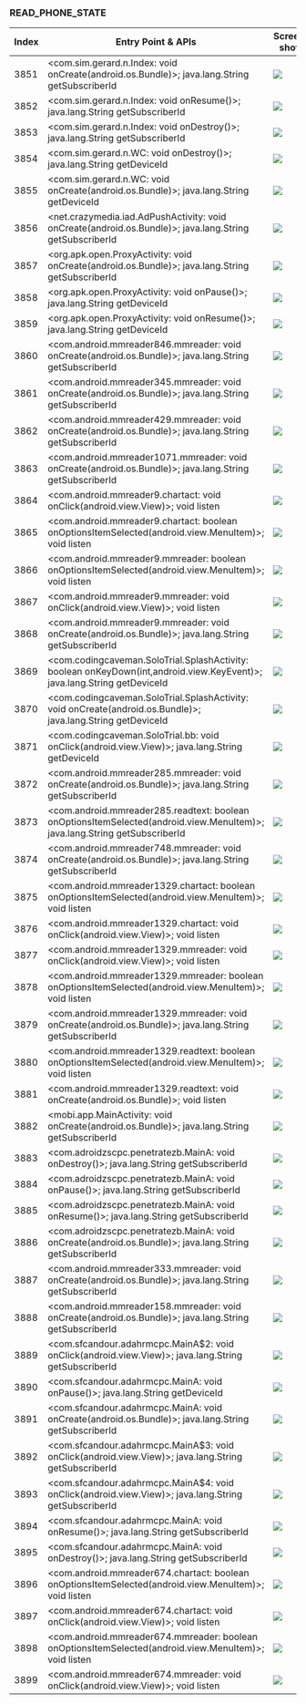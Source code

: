 ### READ_PHONE_STATE
| Index | Entry Point & APIs | Screen shot | Resource id | Label |
| ------------- | ------------- | ------------- |-------------|-------------|
| 3851 | <com.sim.gerard.n.Index: void onCreate(android.os.Bundle)>; java.lang.String getSubscriberId | ![](D:\COSMOS\output\py\Drebin\VirusShare_Android_20130506\VirusShare_8f01af28c0c81104dc2202e857f09d8f\com.sim.gerard.n.Index.png) |  | |
| 3852 | <com.sim.gerard.n.Index: void onResume()>; java.lang.String getSubscriberId | ![](D:\COSMOS\output\py\Drebin\VirusShare_Android_20130506\VirusShare_8f01af28c0c81104dc2202e857f09d8f\com.sim.gerard.n.Index.png) |  | |
| 3853 | <com.sim.gerard.n.Index: void onDestroy()>; java.lang.String getSubscriberId | ![](D:\COSMOS\output\py\Drebin\VirusShare_Android_20130506\VirusShare_8f01af28c0c81104dc2202e857f09d8f\com.sim.gerard.n.Index.png) |  | |
| 3854 | <com.sim.gerard.n.WC: void onDestroy()>; java.lang.String getDeviceId | ![](D:\COSMOS\output\py\Drebin\VirusShare_Android_20130506\VirusShare_8f01af28c0c81104dc2202e857f09d8f\com.sim.gerard.n.WC.png) |  | |
| 3855 | <com.sim.gerard.n.WC: void onCreate(android.os.Bundle)>; java.lang.String getDeviceId | ![](D:\COSMOS\output\py\Drebin\VirusShare_Android_20130506\VirusShare_8f01af28c0c81104dc2202e857f09d8f\com.sim.gerard.n.WC.png) |  | |
| 3856 | <net.crazymedia.iad.AdPushActivity: void onCreate(android.os.Bundle)>; java.lang.String getSubscriberId | ![](D:\COSMOS\output\py\Drebin\VirusShare_Android_20130506\VirusShare_d2f503c0f8c8ab67c5e7f088e9bdd942\net.crazymedia.iad.AdPushActivity.png) |  | |
| 3857 | <org.apk.open.ProxyActivity: void onCreate(android.os.Bundle)>; java.lang.String getSubscriberId | ![](D:\COSMOS\output\py\Drebin\VirusShare_Android_20130506\VirusShare_d2f503c0f8c8ab67c5e7f088e9bdd942\org.apk.open.ProxyActivity.png) |  | |
| 3858 | <org.apk.open.ProxyActivity: void onPause()>; java.lang.String getDeviceId | ![](D:\COSMOS\output\py\Drebin\VirusShare_Android_20130506\VirusShare_d2f503c0f8c8ab67c5e7f088e9bdd942\org.apk.open.ProxyActivity.png) |  | |
| 3859 | <org.apk.open.ProxyActivity: void onResume()>; java.lang.String getDeviceId | ![](D:\COSMOS\output\py\Drebin\VirusShare_Android_20130506\VirusShare_d2f503c0f8c8ab67c5e7f088e9bdd942\org.apk.open.ProxyActivity.png) |  | |
| 3860 | <com.android.mmreader846.mmreader: void onCreate(android.os.Bundle)>; java.lang.String getSubscriberId | ![](D:\COSMOS\output\py\Drebin\VirusShare_Android_20130506\VirusShare_8f2e8497de47a17874d73e0d05d29b54\com.android.mmreader846.mmreader.png) |  | |
| 3861 | <com.android.mmreader345.mmreader: void onCreate(android.os.Bundle)>; java.lang.String getSubscriberId | ![](D:\COSMOS\output\py\Drebin\VirusShare_Android_20130506\VirusShare_cb877e98cee189b05830adf398a28c2b\com.android.mmreader345.mmreader.png) |  | |
| 3862 | <com.android.mmreader429.mmreader: void onCreate(android.os.Bundle)>; java.lang.String getSubscriberId | ![](D:\COSMOS\output\py\Drebin\VirusShare_Android_20130506\VirusShare_8f399e4023aca0fca594aa3fcd4c39f3\com.android.mmreader429.mmreader.png) |  | |
| 3863 | <com.android.mmreader1071.mmreader: void onCreate(android.os.Bundle)>; java.lang.String getSubscriberId | ![](D:\COSMOS\output\py\Drebin\VirusShare_Android_20130506\VirusShare_8f61878ff17dc7738c29664f08d7bfe1\com.android.mmreader1071.mmreader.png) |  | |
| 3864 | <com.android.mmreader9.chartact: void onClick(android.view.View)>; void listen | ![](D:\COSMOS\output\py\Drebin\VirusShare_Android_20130506\VirusShare_8f69a370d4570564f6d21885b1ea35a1\com.android.mmreader9.chartact.png) |  | |
| 3865 | <com.android.mmreader9.chartact: boolean onOptionsItemSelected(android.view.MenuItem)>; void listen | ![](D:\COSMOS\output\py\Drebin\VirusShare_Android_20130506\VirusShare_8f69a370d4570564f6d21885b1ea35a1\com.android.mmreader9.chartact.png) |  | |
| 3866 | <com.android.mmreader9.mmreader: boolean onOptionsItemSelected(android.view.MenuItem)>; void listen | ![](D:\COSMOS\output\py\Drebin\VirusShare_Android_20130506\VirusShare_8f69a370d4570564f6d21885b1ea35a1\com.android.mmreader9.mmreader.png) |  | |
| 3867 | <com.android.mmreader9.mmreader: void onClick(android.view.View)>; void listen | ![](D:\COSMOS\output\py\Drebin\VirusShare_Android_20130506\VirusShare_8f69a370d4570564f6d21885b1ea35a1\com.android.mmreader9.mmreader.png) |  | |
| 3868 | <com.android.mmreader9.mmreader: void onCreate(android.os.Bundle)>; java.lang.String getSubscriberId | ![](D:\COSMOS\output\py\Drebin\VirusShare_Android_20130506\VirusShare_8f69a370d4570564f6d21885b1ea35a1\com.android.mmreader9.mmreader.png) |  | |
| 3869 | <com.codingcaveman.SoloTrial.SplashActivity: boolean onKeyDown(int,android.view.KeyEvent)>; java.lang.String getDeviceId | ![](D:\COSMOS\output\py\Drebin\VirusShare_Android_20130506\VirusShare_8f7cf24b41e225fc9e458272893bca5f\com.codingcaveman.SoloTrial.SplashActivity.png) |  | |
| 3870 | <com.codingcaveman.SoloTrial.SplashActivity: void onCreate(android.os.Bundle)>; java.lang.String getDeviceId | ![](D:\COSMOS\output\py\Drebin\VirusShare_Android_20130506\VirusShare_8f7cf24b41e225fc9e458272893bca5f\com.codingcaveman.SoloTrial.SplashActivity.png) |  | |
| 3871 | <com.codingcaveman.SoloTrial.bb: void onClick(android.view.View)>; java.lang.String getDeviceId | ![](D:\COSMOS\output\py\Drebin\VirusShare_Android_20130506\VirusShare_8f7cf24b41e225fc9e458272893bca5f\com.codingcaveman.SoloTrial.SplashActivity.png) | {'2131427416': <sensitive_component.SensitiveComponent.SensitiveView object at 0x000001C6AD421B70>} | |
| 3872 | <com.android.mmreader285.mmreader: void onCreate(android.os.Bundle)>; java.lang.String getSubscriberId | ![](D:\COSMOS\output\py\Drebin\VirusShare_Android_20130506\VirusShare_fc36138d0c165603c5441c68814fbfcd\com.android.mmreader285.mmreader.png) |  | |
| 3873 | <com.android.mmreader285.readtext: boolean onOptionsItemSelected(android.view.MenuItem)>; java.lang.String getSubscriberId | ![](D:\COSMOS\output\py\Drebin\VirusShare_Android_20130506\VirusShare_8fa725dbd549f062c2bd0d0efb4c8ed2\com.android.mmreader285.readtext.png) |  | |
| 3874 | <com.android.mmreader748.mmreader: void onCreate(android.os.Bundle)>; java.lang.String getSubscriberId | ![](D:\COSMOS\output\py\Drebin\VirusShare_Android_20130506\VirusShare_8fe3d7c394dafa250d5ec43f95c72fa4\com.android.mmreader748.mmreader.png) |  | |
| 3875 | <com.android.mmreader1329.chartact: boolean onOptionsItemSelected(android.view.MenuItem)>; void listen | ![](D:\COSMOS\output\py\Drebin\VirusShare_Android_20130506\VirusShare_900952138b9ae984d1f499c37781ee09\com.android.mmreader1329.chartact.png) |  | |
| 3876 | <com.android.mmreader1329.chartact: void onClick(android.view.View)>; void listen | ![](D:\COSMOS\output\py\Drebin\VirusShare_Android_20130506\VirusShare_900952138b9ae984d1f499c37781ee09\com.android.mmreader1329.chartact.png) |  | |
| 3877 | <com.android.mmreader1329.mmreader: void onClick(android.view.View)>; void listen | ![](D:\COSMOS\output\py\Drebin\VirusShare_Android_20130506\VirusShare_900952138b9ae984d1f499c37781ee09\com.android.mmreader1329.mmreader.png) |  | |
| 3878 | <com.android.mmreader1329.mmreader: boolean onOptionsItemSelected(android.view.MenuItem)>; void listen | ![](D:\COSMOS\output\py\Drebin\VirusShare_Android_20130506\VirusShare_900952138b9ae984d1f499c37781ee09\com.android.mmreader1329.mmreader.png) |  | |
| 3879 | <com.android.mmreader1329.mmreader: void onCreate(android.os.Bundle)>; java.lang.String getSubscriberId | ![](D:\COSMOS\output\py\Drebin\VirusShare_Android_20130506\VirusShare_900952138b9ae984d1f499c37781ee09\com.android.mmreader1329.mmreader.png) |  | |
| 3880 | <com.android.mmreader1329.readtext: boolean onOptionsItemSelected(android.view.MenuItem)>; void listen | ![](D:\COSMOS\output\py\Drebin\VirusShare_Android_20130506\VirusShare_900952138b9ae984d1f499c37781ee09\com.android.mmreader1329.readtext.png) |  | |
| 3881 | <com.android.mmreader1329.readtext: void onCreate(android.os.Bundle)>; void listen | ![](D:\COSMOS\output\py\Drebin\VirusShare_Android_20130506\VirusShare_900952138b9ae984d1f499c37781ee09\com.android.mmreader1329.readtext.png) |  | |
| 3882 | <mobi.app.MainActivity: void onCreate(android.os.Bundle)>; java.lang.String getSubscriberId | ![](D:\COSMOS\output\py\Drebin\VirusShare_Android_20130506\VirusShare_903c079a43f92d8dacd265ae8d28c2ba\mobi.app.MainActivity.png) |  | |
| 3883 | <com.adroidzscpc.penetratezb.MainA: void onDestroy()>; java.lang.String getSubscriberId | ![](D:\COSMOS\output\py\Drebin\VirusShare_Android_20130506\VirusShare_903cabc0709667598554e9d37d163f90\com.adroidzscpc.penetratezb.MainA.png) |  | |
| 3884 | <com.adroidzscpc.penetratezb.MainA: void onPause()>; java.lang.String getSubscriberId | ![](D:\COSMOS\output\py\Drebin\VirusShare_Android_20130506\VirusShare_903cabc0709667598554e9d37d163f90\com.adroidzscpc.penetratezb.MainA.png) |  | |
| 3885 | <com.adroidzscpc.penetratezb.MainA: void onResume()>; java.lang.String getSubscriberId | ![](D:\COSMOS\output\py\Drebin\VirusShare_Android_20130506\VirusShare_903cabc0709667598554e9d37d163f90\com.adroidzscpc.penetratezb.MainA.png) |  | |
| 3886 | <com.adroidzscpc.penetratezb.MainA: void onCreate(android.os.Bundle)>; java.lang.String getSubscriberId | ![](D:\COSMOS\output\py\Drebin\VirusShare_Android_20130506\VirusShare_903cabc0709667598554e9d37d163f90\com.adroidzscpc.penetratezb.MainA.png) |  | |
| 3887 | <com.android.mmreader333.mmreader: void onCreate(android.os.Bundle)>; java.lang.String getSubscriberId | ![](D:\COSMOS\output\py\Drebin\VirusShare_Android_20130506\VirusShare_90421e60b0838a6e0bebe0e2ae646059\com.android.mmreader333.mmreader.png) |  | |
| 3888 | <com.android.mmreader158.mmreader: void onCreate(android.os.Bundle)>; java.lang.String getSubscriberId | ![](D:\COSMOS\output\py\Drebin\VirusShare_Android_20130506\VirusShare_e7831221b25ba9693d6ff9fbdfd7f7b1\com.android.mmreader158.mmreader.png) |  | |
| 3889 | <com.sfcandour.adahrmcpc.MainA$2: void onClick(android.view.View)>; java.lang.String getSubscriberId | ![](D:\COSMOS\output\py\Drebin\VirusShare_Android_20130506\VirusShare_90908683130b23c2813f8eb63d55fa76\com.sfcandour.adahrmcpc.MainA.png) | {'2131230767': <sensitive_component.SensitiveComponent.SensitiveView object at 0x000001C6AD789320>} | |
| 3890 | <com.sfcandour.adahrmcpc.MainA: void onPause()>; java.lang.String getDeviceId | ![](D:\COSMOS\output\py\Drebin\VirusShare_Android_20130506\VirusShare_90908683130b23c2813f8eb63d55fa76\com.sfcandour.adahrmcpc.MainA.png) |  | |
| 3891 | <com.sfcandour.adahrmcpc.MainA: void onCreate(android.os.Bundle)>; java.lang.String getSubscriberId | ![](D:\COSMOS\output\py\Drebin\VirusShare_Android_20130506\VirusShare_90908683130b23c2813f8eb63d55fa76\com.sfcandour.adahrmcpc.MainA.png) |  | |
| 3892 | <com.sfcandour.adahrmcpc.MainA$3: void onClick(android.view.View)>; java.lang.String getSubscriberId | ![](D:\COSMOS\output\py\Drebin\VirusShare_Android_20130506\VirusShare_90908683130b23c2813f8eb63d55fa76\com.sfcandour.adahrmcpc.MainA.png) | {'2131230766': <sensitive_component.SensitiveComponent.SensitiveView object at 0x000001C6AD7898D0>} | |
| 3893 | <com.sfcandour.adahrmcpc.MainA$4: void onClick(android.view.View)>; java.lang.String getSubscriberId | ![](D:\COSMOS\output\py\Drebin\VirusShare_Android_20130506\VirusShare_90908683130b23c2813f8eb63d55fa76\com.sfcandour.adahrmcpc.MainA.png) | {'2131230768': <sensitive_component.SensitiveComponent.SensitiveView object at 0x000001C6AD789C18>} | |
| 3894 | <com.sfcandour.adahrmcpc.MainA: void onResume()>; java.lang.String getSubscriberId | ![](D:\COSMOS\output\py\Drebin\VirusShare_Android_20130506\VirusShare_90908683130b23c2813f8eb63d55fa76\com.sfcandour.adahrmcpc.MainA.png) |  | |
| 3895 | <com.sfcandour.adahrmcpc.MainA: void onDestroy()>; java.lang.String getSubscriberId | ![](D:\COSMOS\output\py\Drebin\VirusShare_Android_20130506\VirusShare_90908683130b23c2813f8eb63d55fa76\com.sfcandour.adahrmcpc.MainA.png) |  | |
| 3896 | <com.android.mmreader674.chartact: boolean onOptionsItemSelected(android.view.MenuItem)>; void listen | ![](D:\COSMOS\output\py\Drebin\VirusShare_Android_20130506\VirusShare_9094c63b6859615c5440e6d728ae7570\com.android.mmreader674.chartact.png) |  | |
| 3897 | <com.android.mmreader674.chartact: void onClick(android.view.View)>; void listen | ![](D:\COSMOS\output\py\Drebin\VirusShare_Android_20130506\VirusShare_9094c63b6859615c5440e6d728ae7570\com.android.mmreader674.chartact.png) |  | |
| 3898 | <com.android.mmreader674.mmreader: boolean onOptionsItemSelected(android.view.MenuItem)>; void listen | ![](D:\COSMOS\output\py\Drebin\VirusShare_Android_20130506\VirusShare_9094c63b6859615c5440e6d728ae7570\com.android.mmreader674.mmreader.png) |  | |
| 3899 | <com.android.mmreader674.mmreader: void onClick(android.view.View)>; void listen | ![](D:\COSMOS\output\py\Drebin\VirusShare_Android_20130506\VirusShare_9094c63b6859615c5440e6d728ae7570\com.android.mmreader674.mmreader.png) |  | |
